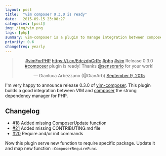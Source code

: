 ```yaml
---
layout: post
title:  "vim composer 0.3.0 is ready"
date:   2015-09-15 23:08:27
categories: [post]
img: /img/vim.png
tags: [php]
summary: vim-composer is a plugin to manage integration between composer and vim
priority: 0.6
changefreq: yearly
---
```

<blockquote align="center" class="twitter-tweet" data-cards="hidden" lang="en"><p lang="en" dir="ltr"><a href="https://twitter.com/hashtag/vimForPHP?src=hash">#vimForPHP</a> <a href="https://t.co/EdczdpCrRc">https://t.co/EdczdpCrRc</a> <a href="https://twitter.com/hashtag/php?src=hash">#php</a> <a href="https://twitter.com/hashtag/vim?src=hash">#vim</a> Release 0.3.0 <a href="https://twitter.com/hashtag/composer?src=hash">#composer</a> plugin is ready! Thanks <a href="https://twitter.com/sensorario">@sensorario</a> for your work!</p>&mdash; Gianluca Arbezzano (@GianArb) <a href="https://twitter.com/GianArb/status/641674841192574976">September 9, 2015</a></blockquote>
<script async src="//platform.twitter.com/widgets.js" charset="utf-8"></script>

I'm very happy to announce release 0.3.0 of [vim-composer](https://github.com/vim-php/vim-composer).
This plugin builds a good integration between VIM and [composer](https://getcomposer.org) the strong dependency manager for PHP.

## Changelog
* [#18](https://github.com/vim-php/vim-composer/pull/18) Added missing ComposerUpdate function
* [#21](https://github.com/vim-php/vim-composer/pull/21) Added missing CONTRIBUTING.md file
* [#20](https://github.com/vim-php/vim-composer/pull/20) Require and/or init commands

Now this plugin serve new function to require specific package. Update it and map new function `:ComposerRequireFunc`.
